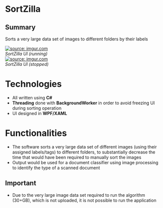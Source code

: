 # SortZilla

## Summary

Sorts a very large data set of images to different folders by their labels

<a href="https://imgur.com/tHiQhVD"><img src="https://i.imgur.com/tHiQhVD.png" title="source: imgur.com" /></a><br>
*SortZilla UI (running)*
<br>
<a href="https://imgur.com/I2I9Ctw"><img src="https://i.imgur.com/I2I9Ctw.png" title="source: imgur.com" /></a><br>
*SortZilla UI (stopped)*

# Technologies
- All written using **C#**
- **Threading** done with **BackgroundWorker** in order to avoid freezing UI during sorting operation
- UI designed in **WPF/XAML**
# Functionalities
- The software sorts a very large data set of different images (using their assigned labels/tags) to different folders, to substantially decrease the time that would have been required to manually sort the images
- Output would be used for a document classifier using image processing to identify the type of a scanned document

## Important
- Due to the very large image data set required to run the algorithm (30+GB), which is not uploaded, it is not possible to run the application

<!--stackedit_data:
eyJoaXN0b3J5IjpbMTgwMTUzNTU3NCwtMTkxNzU3OTIzMV19
-->
